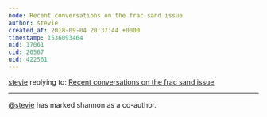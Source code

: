 ```yaml
---
node: Recent conversations on the frac sand issue
author: stevie
created_at: 2018-09-04 20:37:44 +0000
timestamp: 1536093464
nid: 17061
cid: 20567
uid: 422561
---
```




[stevie](../profile/stevie) replying to: [Recent conversations on the frac sand issue](../notes/stevie/09-04-2018/recent-conversations-on-the-frac-sand-issue)

----
 [@stevie](/profile/stevie) has marked shannon as a co-author. 